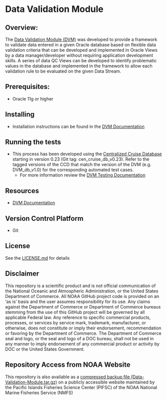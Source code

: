 # Data Validation Module

## Overview:
The [Data Validation Module (DVM)](https://github.com/PIFSC-NMFS-NOAA/Data-Validation-Module) was developed to provide a framework to validate data entered in a given Oracle database based on flexible data validation criteria that can be developed and implemented in Oracle Views by a data manager/developer without requiring application development skills.  A series of data QC Views can be developed to identify problematic values in the database and implemented in the framework to allow each validation rule to be evaluated on the given Data Stream.  

## Prerequisites:
- Oracle 11g or higher

## Installing
- Installation instructions can be found in the [DVM Documentation](./docs/Data%20Validation%20Module%20Documentation.md#database_setup)

## Running the tests
- This process has been developed using the [Centralized Cruise Database](https://gitlab.pifsc.gov/centralized-data-tools/centralized-cruise-database) starting in version 0.23 (Git tag: cen_cruise_db_v0.23). Refer to the tagged versions of the CCD that match the version of the DVM (e.g. DVM_db_v1.0) for the corresponding automated test cases.
	- For more information review the [DVM Testing Documentation](https://gitlab.pifsc.gov/centralized-data-tools/centralized-cruise-database/-/blob/master/docs/packages/CDVM/test%20cases/CDVM%20Testing%20Documentation.md)

## Resources
- [DVM Documentation](./docs/Data%20Validation%20Module%20Documentation.md)

## Version Control Platform
- Git

## License
See the [LICENSE.md](./LICENSE.md) for details

## Disclaimer
This repository is a scientific product and is not official communication of the National Oceanic and Atmospheric Administration, or the United States Department of Commerce. All NOAA GitHub project code is provided on an ‘as is’ basis and the user assumes responsibility for its use. Any claims against the Department of Commerce or Department of Commerce bureaus stemming from the use of this GitHub project will be governed by all applicable Federal law. Any reference to specific commercial products, processes, or services by service mark, trademark, manufacturer, or otherwise, does not constitute or imply their endorsement, recommendation or favoring by the Department of Commerce. The Department of Commerce seal and logo, or the seal and logo of a DOC bureau, shall not be used in any manner to imply endorsement of any commercial product or activity by DOC or the United States Government.

## Repository Access from NOAA Website
This repository is also available as a [compressed backup file (Data-Validation-Module.tar.gz)](https://pifsc-xfer.irc.noaa.gov/gitxfer/Data-Validation-Module.tar.gz) on a publicly accessible website maintained by the Pacific Islands Fisheries Science Center (PIFSC) of the NOAA National Marine Fisheries Service (NMFS)

